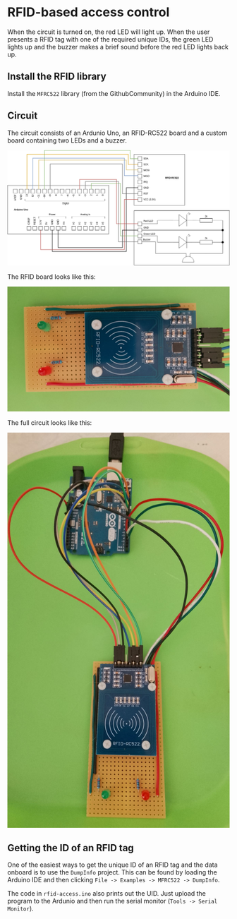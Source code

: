 # RFID-based access control

When the circuit is turned on, the red LED will light up. When the user presents a RFID tag with one of the required unique IDs, the green LED lights up and the buzzer makes a brief sound before the red LED lights back up.

## Install the RFID library

Install the `MFRC522` library (from the GithubCommunity) in the Arduino IDE.

## Circuit

The circuit consists of an Ardunio Uno, an RFID-RC522 board and a custom board containing two LEDs and a buzzer.

![Circuit diagram](./images/circuit.png)

The RFID board looks like this:

![RFID board](./images/rfid-board.jpg)

The full circuit looks like this:

![Arduino and extension board](./images/arduino-and-rfid-board.jpg)

## Getting the ID of an RFID tag

One of the easiest ways to get the unique ID of an RFID tag and the data onboard is to use the `DumpInfo` project. This can be found by loading the Arduino IDE and then clicking `File -> Examples -> MFRC522 -> DumpInfo`.

The code in `rfid-access.ino` also prints out the UID. Just upload the program to the Ardunio and then run the serial monitor (`Tools -> Serial Monitor`).
